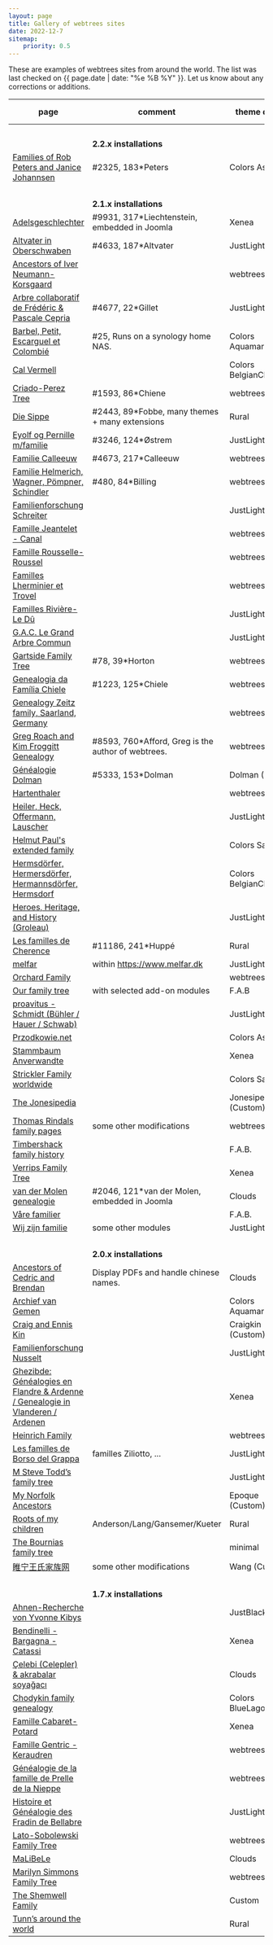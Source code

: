 ```yaml
---
layout: page
title: Gallery of webtrees sites
date: 2022-12-7
sitemap:
    priority: 0.5
---
```


These are examples of webtrees sites from around the world.  The list was last checked on
{{ page.date | date: "%e %B %Y" }}.  Let us know about any corrections or additions.

| page | comment | theme default | wt version | area (main) |
|---|---|---|---|---|
| &nbsp;|&nbsp;|&nbsp;|&nbsp;|&nbsp;|
| |<b>2.2.x installations</b>||||
| [Families of Rob Peters and Janice Johannsen](https://www.skatekey.net) |#2325, 183*Peters|Colors Ash|2.2.0-dev|nl, us|
| &nbsp;|&nbsp;|&nbsp;|&nbsp;|&nbsp;|
| |<b>2.1.x installations</b>||||
| [Adelsgeschlechter](https://www.verwandten.info/genealogien/familienbuecher) |#9931, 317*Liechtenstein, embedded in Joomla|Xenea|2.1.7|de|
| [Altvater in Oberschwaben](https://micha-a.info/micgen) |#4633, 187*Altvater|JustLight| 2.1.7 | de |
| [Ancestors of Iver Neumann-Korsgaard](https://iverneumann.no/webtrees) | |webtrees|2.1.12|no|
| [Arbre collaboratif de Frédéric & Pascale Cepria](https://www.cepria.fr) |#4677, 22*Gillet|JustLight|2.1.12|fr, de|
| [Barbel, Petit, Escarguel et Colombié](https://barbel.synology.me/webtrees) |#25, Runs on a synology home NAS.|Colors Aquamarin|2.1.7|fr|
| [Cal Vermell](https://www.calvermell.cat/webtrees) ||Colors BelgianChocolate|2.1.7|cat|
| [Criado-Perez Tree](https://tree.criadoperez.com) |#1593, 86*Chiene|webtrees|2.1.8|es, ..|
| [Die Sippe](https://freris.de) |#2443, 89*Fobbe, many themes + many extensions |Rural|2.1.12|de|
| [Eyolf og Pernille m/familie](http://oestrem.com/webtrees) |#3246, 124*Østrem|JustLight|2.1.12|no|
| [Familie Calleeuw](https://stamboom.calleeuw.be) |#4673, 217*Calleeuw|webtrees|2.1.7|be|
| [Familie Helmerich, Wagner, Pömpner, Schindler](https://helmerich.family/) |#480, 84*Billing|webtrees|2.1.12|de|
| [Familienforschung Schreiter](https://genealogie.schreiter.info) ||JustLight|2.1.7|de|
| [Famille Jeantelet - Canal](https://www.jeantelet.fr/webtrees) ||webtrees|2.1.8|fr|
| [Famille Rousselle-Roussel](http://rousselle-roussel.fr) ||webtrees|2.1.7|fr|
| [Familles Lherminier et Trovel](http://lherminier.fr/webtrees) ||webtrees|2.1.12|fr|
| [Familles Rivière-Le Dû](https://gustine.eu/wt) ||JustLight|2.1.7|fr|
| [G.A.C. Le Grand Arbre Commun](https://wt.rauhut.eu) ||JustLight|2.1.12|fr, de, us|
| [Gartside Family Tree](https://gartside.net/webtrees) |#78, 39*Horton|webtrees|2.1.6|us|
| [Genealogia da Família Chiele](https://www.chiele.net) |#1223, 125*Chiele|webtrees|2.1.6|it|
| [Genealogy Zeitz family, Saarland, Germany](https://www.zeitzfamily.org/webtrees_2012) ||webtrees|2.1.7|de|
| [Greg Roach and Kim Froggitt Genealogy](https://fisharebest.webtrees.net) |#8593, 760*Afford, Greg is the author of webtrees.|webtrees|2.1.10|en|
| [Généalogie Dolman](https://www.dolman.fr) |#5333, 153*Dolman|Dolman (Custom)|2.1.7|fr, en|
| [Hartenthaler](https://ahnen.hartenthaler.eu) ||webtrees|2.1.12|de|
| [Heiler, Heck, Offermann, Lauscher](https://www.heiler-ahnen.de) ||JustLight|2.1.12|de|
| [Helmut Paul's extended family](https://www.helmutpaul.at) ||Colors Sage|2.1.7|at|
| [Hermsdörfer, Hermersdörfer, Hermannsdörfer, Hermsdorf](https://hermsdoerfer.familyds.com/webtrees) ||Colors BelgianChocolate|2.1.12|de|
| [Heroes, Heritage, and History (Groleau)](https://unigen.us) ||JustLight|2.1.12|us|
| [Les familles de Cherence](https://www.cherence95-fr.org/webtrees) |#11186, 241*Huppé|Rural|2.1.12|fr|
| [melfar](https://melfar.dk/webtrees) |within https://www.melfar.dk|JustLight|2.1.11|dk|
| [Orchard Family](https://www.ourkin.org) ||webtrees|2.1.7|au|
| [Our family tree](https://thespiegels.com/ourtree) |with selected add-on modules|F.A.B|2.1.12|de|
| [proavitus - Schmidt (Bühler / Hauer / Schwab)](https://www.proavitus.de) ||JustLight|2.1.12|de|
| [Przodkowie.net](https://przodkowie.net) ||Colors Ash|2.1.7|pl|
| [Stammbaum Anverwandte](https://stammbaum.anverwandte.info) ||Xenea|2.1.7|de|
| [Strickler Family worldwide](https://www.strickler.info/webtrees) ||Colors Sage|2.1.12|de|
| [The Jonesipedia](https://www.jonesipedia.com) ||Jonesipedia (Custom)|2.1.12|us|
| [Thomas Rindals family pages](https://thomas.rindal.name) | some other modifications |webtrees|2.1.7||
| [Timbershack family history](https://www.timbershack.co.uk) ||F.A.B.|2.1.12|uk, scot|
| [Verrips Family Tree](https://verrips.com) ||Xenea|2.1.7|nl|
| [van der Molen genealogie](http://www.vdrmolen.com/genealogie-van-der-molen/webtrees-bridge)|#2046, 121*van der Molen, embedded in Joomla|Clouds|2.1.6|nl|
| [Våre familier](https://visitusinmaputo.com/webtree) ||F.A.B.|2.1.8|no|
| [Wij zijn familie](https://wijzijnfamilie.nl) | some other modules |JustLight|2.1.12|nl|
| &nbsp;|&nbsp;|&nbsp;|&nbsp;|&nbsp;|
| |<b>2.0.x installations</b>||||
| [Ancestors of Cedric and Brendan](https://chinngroup.com/ancestors) |Display PDFs and handle chinese names.|Clouds|2.0.16|en|
| [Archief van Gemen](https://www.vangemen.nl) ||Colors Aquamarin|2.0.23| nl |
| [Craig and Ennis Kin](https://craigkin.com/tree/Craig) ||Craigkin (Custom)|2.0.11|us|
| [Familienforschung Nusselt](https://family.nusselt.de) ||JustLight|2.0.19|de|
| [Ghezibde: Généalogies en Flandre & Ardenne / Genealogie in Vlanderen / Ardenen](https://www.ghezibde.net/genealogie) ||Xenea|2.0.19|be|
| [Heinrich Family](http://www.heinrich.id.au/webtrees) ||webtrees|2.0.17|au|
| [Les familles de Borso del Grappa](http://www.venarbol.net/borsodg31) |familles Ziliotto, ...|JustLight|2.0.25|it|
| [M Steve Todd’s family tree](https://webtrees.mstevetodd.com) ||JustLight|2.0.15|us|
| [My Norfolk Ancestors](https://mynorfolkancestors.net) ||Epoque (Custom)|2.0.12|en|
| [Roots of my children](https://genealogy.dbq-andersons.com) |Anderson/Lang/Gansemer/Kueter|Rural|2.0.19| us |
| [The Bournias family tree](http://webtrees.bournias.net) ||minimal|2.0.25|gr|
| [睢宁王氏家族网](https://www.snwsjz.com) |some other modifications|Wang (Custom)|2.0.19|cn|
| &nbsp;|&nbsp;|&nbsp;|&nbsp;|&nbsp;|
| |<b>1.7.x installations</b>||||
| [Ahnen-Recherche von Yvonne Kibys](http://www.ahnen-recherche.de/webtrees) || JustBlack | 1.7.11 | de |
| [Bendinelli - Bargagna - Catassi](http://webtrees.bendinelliclaudio.it) || Xenea | 1.7.18 | it |
| [Çelebi (Celepler) & akrabalar soyağacı](https://www.celebi24.com) ||Clouds|1.7.20|tr|
| [Chodykin family genealogy](http://www.chodykin.lt) ||Colors BlueLagoon|1.7.9|lt|
| [Famille Cabaret-Potard](http://genea.mont-saint-jean.com) ||Xenea|1.7.17|fr|
| [Famille Gentric - Keraudren](http://andre.gentric.free.fr/webtrees) ||webtrees|1.7.13|fr|
| [Généalogie de la famille de Prelle de la Nieppe](https://genealogie.deprelledelanieppe.be) ||webtrees|1.7.19|be|
| [Histoire et Généalogie des Fradin de Bellabre](https://www.bellabre.com) ||JustLight|1.7.17|fr|
| [Lato-Sobolewski Family Tree](https://www.familytree.latoga.com) ||webtrees|1.7.19|pl|
| [MaLiBeLe](http://www.malibele.org) ||Clouds|1.7.19|fr|
| [Marilyn Simmons Family Tree](http://www.josephsimmons.com) ||webtrees|1.7.18|bm|
| [The Shemwell Family](https://shemwellfamily.com) ||Custom|1.7.20|us|
| [Tunn’s around the world](https://tunn.synology.me/gen) ||Rural|1.7.14||
